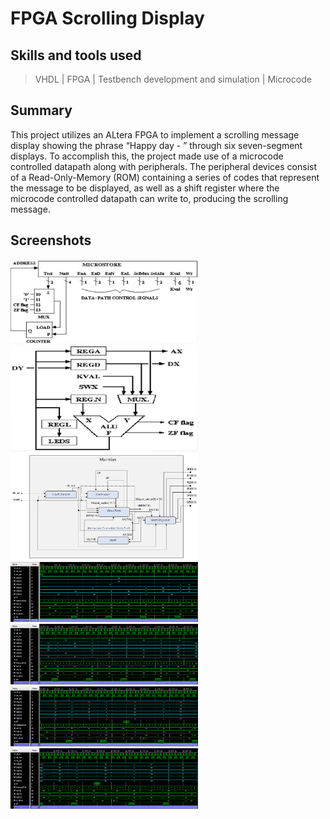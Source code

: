 # FPGA Scrolling Display

## Skills and tools used

> VHDL | FPGA | Testbench development and simulation | Microcode

## Summary
This project utilizes an ALtera FPGA to implement a scrolling message display showing the phrase “Happy day - ” through six seven-segment displays. To accomplish this, the project made use of a microcode controlled datapath along with peripherals. The peripheral devices consist of a Read-Only-Memory (ROM) containing a series of codes that represent the message to be displayed, as well as a shift register where the microcode controlled datapath can write to, producing the scrolling message.

## Screenshots
<img src="images/Controller.PNG" width="300"><img src="images/DataP.PNG" width="300" height="170"><img src="images/MycroSysBD.PNG" width="300"> 
<img src="images/Simur1.PNG" width="300"> <img src="images/Simur2.PNG" width="300"> <img src="images/Simur3.PNG" width="300"> 
<img src="images/Simur4.PNG" width="300">
